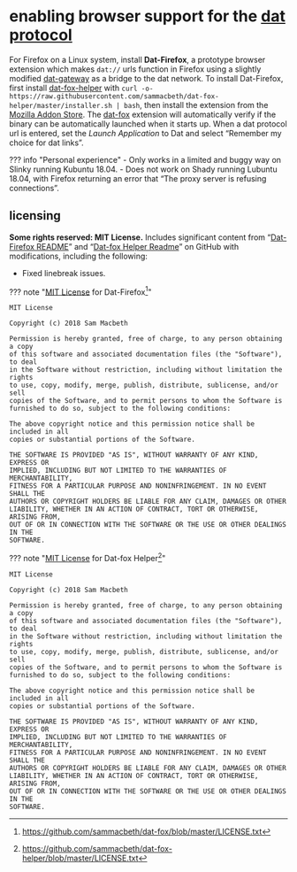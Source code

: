 # enabling browser support for the [dat protocol]
For Firefox on a Linux system, install **Dat-Firefox**, a prototype browser extension which makes `dat://` urls function in Firefox using a slightly modified [dat-gateway](https://github.com/sammacbeth/dat-gateway) as a bridge to the dat network. To install Dat-Firefox, first install [dat-fox-helper](https://github.com/sammacbeth/dat-fox-helper) with `curl -o- https://raw.githubusercontent.com/sammacbeth/dat-fox-helper/master/installer.sh | bash`, then install the extension from the [Mozilla Addon Store](https://addons.mozilla.org/en-US/firefox/addon/dat-p2p-protocol/). The [dat-fox](https://github.com/sammacbeth/dat-fox) extension will automatically verify if the binary can be automatically launched when it starts up. When a dat protocol url is entered, set the *Launch Application* to Dat and select “Remember my choice for dat links”.

??? info "Personal experience"
    - Only works in a limited and buggy way on Slinky running Kubuntu 18.04.
    - Does not work on Shady running Lubuntu 18.04, with Firefox returning an error that “The proxy server is refusing connections”.

## licensing
**Some rights reserved: MIT License.** Includes significant content from “[Dat-Firefox README](https://github.com/sammacbeth/dat-fox/blob/master/README.md)” and “[Dat-fox Helper Readme](https://github.com/sammacbeth/dat-fox-helper/blob/master/Readme.md)” on GitHub with modifications, including the following:

- Fixed linebreak issues.

??? note "[MIT License](https://choosealicense.com/licenses/mit/) for Dat-Firefox[^ebsdatp1]"
    
    MIT License
    
    Copyright (c) 2018 Sam Macbeth
    
    Permission is hereby granted, free of charge, to any person obtaining a copy
    of this software and associated documentation files (the "Software"), to deal
    in the Software without restriction, including without limitation the rights
    to use, copy, modify, merge, publish, distribute, sublicense, and/or sell
    copies of the Software, and to permit persons to whom the Software is
    furnished to do so, subject to the following conditions:
    
    The above copyright notice and this permission notice shall be included in all
    copies or substantial portions of the Software.
    
    THE SOFTWARE IS PROVIDED "AS IS", WITHOUT WARRANTY OF ANY KIND, EXPRESS OR
    IMPLIED, INCLUDING BUT NOT LIMITED TO THE WARRANTIES OF MERCHANTABILITY,
    FITNESS FOR A PARTICULAR PURPOSE AND NONINFRINGEMENT. IN NO EVENT SHALL THE
    AUTHORS OR COPYRIGHT HOLDERS BE LIABLE FOR ANY CLAIM, DAMAGES OR OTHER
    LIABILITY, WHETHER IN AN ACTION OF CONTRACT, TORT OR OTHERWISE, ARISING FROM,
    OUT OF OR IN CONNECTION WITH THE SOFTWARE OR THE USE OR OTHER DEALINGS IN THE
    SOFTWARE.

??? note "[MIT License](https://choosealicense.com/licenses/mit/) for Dat-fox Helper[^ebsdatp2]"
    
    MIT License
    
    Copyright (c) 2018 Sam Macbeth
    
    Permission is hereby granted, free of charge, to any person obtaining a copy
    of this software and associated documentation files (the "Software"), to deal
    in the Software without restriction, including without limitation the rights
    to use, copy, modify, merge, publish, distribute, sublicense, and/or sell
    copies of the Software, and to permit persons to whom the Software is
    furnished to do so, subject to the following conditions:
    
    The above copyright notice and this permission notice shall be included in all
    copies or substantial portions of the Software.
    
    THE SOFTWARE IS PROVIDED "AS IS", WITHOUT WARRANTY OF ANY KIND, EXPRESS OR
    IMPLIED, INCLUDING BUT NOT LIMITED TO THE WARRANTIES OF MERCHANTABILITY,
    FITNESS FOR A PARTICULAR PURPOSE AND NONINFRINGEMENT. IN NO EVENT SHALL THE
    AUTHORS OR COPYRIGHT HOLDERS BE LIABLE FOR ANY CLAIM, DAMAGES OR OTHER
    LIABILITY, WHETHER IN AN ACTION OF CONTRACT, TORT OR OTHERWISE, ARISING FROM,
    OUT OF OR IN CONNECTION WITH THE SOFTWARE OR THE USE OR OTHER DEALINGS IN THE
    SOFTWARE.

[dat protocol]: https://datproject.org/
[^ebsdatp1]: https://github.com/sammacbeth/dat-fox/blob/master/LICENSE.txt
[^ebsdatp2]: https://github.com/sammacbeth/dat-fox-helper/blob/master/LICENSE.txt

